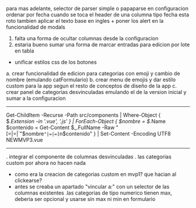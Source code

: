 para mas adelante, selector de parser simple o papaparse en configuracion
ordenar por fecha cuando se toca el header de una columna tipo fecha esta roto
tambien aplicar el texto base en ingles + poner los alert en la funcionalidad de modals

1. falta una forma de ocultar columnas desde la configuracion
2. estaria bueno sumar una forma de marcar entradas para edicion por lote en tabla

- unificar estilos css de los botones

a. crear funcionalidad de edicion para categorias con emoji y cambio de nombre (emulando catFormulario)
b. crear menu de emojis y dar estilo custom para la app segun el resto de conceptos de diseño de la app
c. crear panel de categorias desvinculadas emulando el de la version inicial y sumar a la configuracion

---

Get-ChildItem -Recurse -Path src/components | Where-Object {
  $_.Extension -in '.vue', '.js'
} | ForEach-Object {
  $nombre = $_.Name
  $contenido = Get-Content $_.FullName -Raw
  "[=|=|`"$nombre`"|=|=]`n$contenido"
} | Set-Content -Encoding UTF8 NEWMVP3.vue

---

. integrar el componente de columnas desvinculadas
. las categorias custom por ahora no hacen nada
- como era la creacion de categorias custom en mvp1? que hacian al clickearse?
- antes se creaba un apartado "vincular a:" con un selector de las columnas existentes
.las categorias de tipo numerico tienen max, deberia ser opcional y usarse sin max ni min en formulario